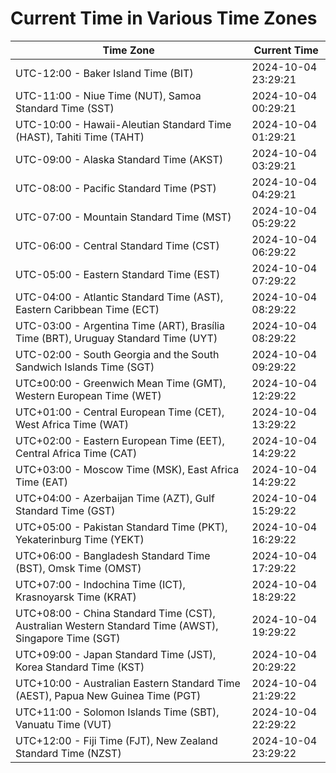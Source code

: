 # Current Time in Various Time Zones

| Time Zone | Current Time |
|-----------|--------------|
| UTC-12:00 - Baker Island Time (BIT) | 2024-10-04 23:29:21 |
| UTC-11:00 - Niue Time (NUT), Samoa Standard Time (SST) | 2024-10-04 00:29:21 |
| UTC-10:00 - Hawaii-Aleutian Standard Time (HAST), Tahiti Time (TAHT) | 2024-10-04 01:29:21 |
| UTC-09:00 - Alaska Standard Time (AKST) | 2024-10-04 03:29:21 |
| UTC-08:00 - Pacific Standard Time (PST) | 2024-10-04 04:29:21 |
| UTC-07:00 - Mountain Standard Time (MST) | 2024-10-04 05:29:22 |
| UTC-06:00 - Central Standard Time (CST) | 2024-10-04 06:29:22 |
| UTC-05:00 - Eastern Standard Time (EST) | 2024-10-04 07:29:22 |
| UTC-04:00 - Atlantic Standard Time (AST), Eastern Caribbean Time (ECT) | 2024-10-04 08:29:22 |
| UTC-03:00 - Argentina Time (ART), Brasília Time (BRT), Uruguay Standard Time (UYT) | 2024-10-04 08:29:22 |
| UTC-02:00 - South Georgia and the South Sandwich Islands Time (SGT) | 2024-10-04 09:29:22 |
| UTC±00:00 - Greenwich Mean Time (GMT), Western European Time (WET) | 2024-10-04 12:29:22 |
| UTC+01:00 - Central European Time (CET), West Africa Time (WAT) | 2024-10-04 13:29:22 |
| UTC+02:00 - Eastern European Time (EET), Central Africa Time (CAT) | 2024-10-04 14:29:22 |
| UTC+03:00 - Moscow Time (MSK), East Africa Time (EAT) | 2024-10-04 14:29:22 |
| UTC+04:00 - Azerbaijan Time (AZT), Gulf Standard Time (GST) | 2024-10-04 15:29:22 |
| UTC+05:00 - Pakistan Standard Time (PKT), Yekaterinburg Time (YEKT) | 2024-10-04 16:29:22 |
| UTC+06:00 - Bangladesh Standard Time (BST), Omsk Time (OMST) | 2024-10-04 17:29:22 |
| UTC+07:00 - Indochina Time (ICT), Krasnoyarsk Time (KRAT) | 2024-10-04 18:29:22 |
| UTC+08:00 - China Standard Time (CST), Australian Western Standard Time (AWST), Singapore Time (SGT) | 2024-10-04 19:29:22 |
| UTC+09:00 - Japan Standard Time (JST), Korea Standard Time (KST) | 2024-10-04 20:29:22 |
| UTC+10:00 - Australian Eastern Standard Time (AEST), Papua New Guinea Time (PGT) | 2024-10-04 21:29:22 |
| UTC+11:00 - Solomon Islands Time (SBT), Vanuatu Time (VUT) | 2024-10-04 22:29:22 |
| UTC+12:00 - Fiji Time (FJT), New Zealand Standard Time (NZST) | 2024-10-04 23:29:22 |
